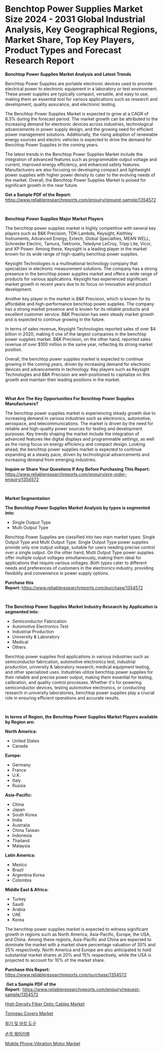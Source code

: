 <p><h1>Benchtop Power Supplies Market Size 2024 - 2031 Global Industrial Analysis, Key Geographical Regions, Market Share, Top Key Players, Product Types and Forecast Research Report</h1></p><p><strong>Benchtop Power Supplies Market Analysis and Latest Trends</strong></p>
<p><p>Benchtop Power Supplies are portable electronic devices used to provide electrical power to electronic equipment in a laboratory or test environment. These power supplies are typically compact, versatile, and easy to use, making them an essential tool for various applications such as research and development, quality assurance, and electronic testing.</p><p>The Benchtop Power Supplies Market is expected to grow at a CAGR of 8.3% during the forecast period. The market growth can be attributed to the increasing demand for electronic devices across industries, technological advancements in power supply design, and the growing need for efficient power management solutions. Additionally, the rising adoption of renewable energy sources and electric vehicles is expected to drive the demand for Benchtop Power Supplies in the coming years.</p><p>The latest trends in the Benchtop Power Supplies Market include the integration of advanced features such as programmable output voltage and current, improved energy efficiency, and enhanced safety features. Manufacturers are also focusing on developing compact and lightweight power supplies with higher power density to cater to the evolving needs of the market. Overall, the Benchtop Power Supplies Market is poised for significant growth in the near future.</p></p>
<p><strong>Get a Sample PDF of the Report:&nbsp;</strong> <a href="https://www.reliableresearchreports.com/enquiry/request-sample/1354572">https://www.reliableresearchreports.com/enquiry/request-sample/1354572</a></p>
<p>&nbsp;</p>
<p><strong>Benchtop Power Supplies Major Market Players</strong></p>
<p><p>The benchtop power supplies market is highly competitive with several key players such as B&K Precision, TDK-Lambda, Keysight, Keithley Instruments, Advanced Energy, Extech, Global Specialties, MEAN WELL, Schneider Electric, Tamura, Tektronix, Teledyne LeCroy, Tripp Lite, Vicor, and XP Power. Among these, Keysight is a leading player in the market known for its wide range of high-quality benchtop power supplies.</p><p>Keysight Technologies is a multinational technology company that specializes in electronic measurement solutions. The company has a strong presence in the benchtop power supplies market and offers a wide range of products for various applications. Keysight has experienced significant market growth in recent years due to its focus on innovation and product development.</p><p>Another key player in the market is B&K Precision, which is known for its affordable and high-performance benchtop power supplies. The company has a strong market presence and is known for its reliable products and excellent customer service. B&K Precision has seen steady market growth and is expected to continue growing in the future.</p><p>In terms of sales revenue, Keysight Technologies reported sales of over $4 billion in 2020, making it one of the largest companies in the benchtop power supplies market. B&K Precision, on the other hand, reported sales revenue of over $100 million in the same year, reflecting its strong market position.</p><p>Overall, the benchtop power supplies market is expected to continue growing in the coming years, driven by increasing demand for electronic devices and advancements in technology. Key players such as Keysight Technologies and B&K Precision are well-positioned to capitalize on this growth and maintain their leading positions in the market.</p></p>
<p>&nbsp;</p>
<p><strong>What Are The Key Opportunities For Benchtop Power Supplies Manufacturers?</strong></p>
<p><p>The benchtop power supplies market is experiencing steady growth due to increasing demand in various industries such as electronics, automotive, aerospace, and telecommunications. The market is driven by the need for reliable and high-quality power sources for testing and development purposes. Key trends shaping the market include the integration of advanced features like digital displays and programmable settings, as well as the rising focus on energy efficiency and compact design. Looking ahead, the benchtop power supplies market is expected to continue expanding at a steady pace, driven by technological advancements and increasing demand from emerging industries.</p></p>
<p><strong>Inquire or Share Your Questions If Any Before Purchasing This Report:</strong> <a href="https://www.reliableresearchreports.com/enquiry/pre-order-enquiry/1354572">https://www.reliableresearchreports.com/enquiry/pre-order-enquiry/1354572</a></p>
<p>&nbsp;</p>
<p><strong>Market Segmentation</strong></p>
<p><strong>The Benchtop Power Supplies Market Analysis by types is segmented into:</strong></p>
<p><ul><li>Single Output Type</li><li>Multi Output Type</li></ul></p>
<p><p>Benchtop Power Supplies are classified into two main market types: Single Output Type and Multi Output Type. Single Output Type power supplies provide only one output voltage, suitable for users needing precise control over a single output. On the other hand, Multi Output Type power supplies offer multiple output voltages simultaneously, making them ideal for applications that require various voltages. Both types cater to different needs and preferences of customers in the electronics industry, providing flexibility and convenience in power supply options.</p></p>
<p><strong>Purchase this Report:&nbsp;</strong><a href="https://www.reliableresearchreports.com/purchase/1354572">https://www.reliableresearchreports.com/purchase/1354572</a></p>
<p>&nbsp;</p>
<p><strong>The Benchtop Power Supplies Market Industry Research by Application is segmented into:</strong></p>
<p><ul><li>Semiconductor Fabrication</li><li>Automotive Electronics Test</li><li>Industrial Production</li><li>University & Laboratory</li><li>Medical</li><li>Others</li></ul></p>
<p><p>Benchtop power supplies find applications in various industries such as semiconductor fabrication, automotive electronics test, industrial production, university & laboratory research, medical equipment testing, and other specialized uses. Industries utilize benchtop power supplies for their reliable and precise power output, making them essential for testing, calibration, and quality control processes. Whether it's for powering semiconductor devices, testing automotive electronics, or conducting research in university laboratories, benchtop power supplies play a crucial role in ensuring efficient operations and accurate results.</p></p>
<p>&nbsp;</p>
<p><strong>In terms of Region, the Benchtop Power Supplies Market Players available by Region are:</strong></p>
<p>
    <p> <strong> North America: </strong>
        <ul>
            <li>United States</li>
            <li>Canada</li>
        </ul>
        </p> 
    <p> <strong> Europe: </strong>
        <ul>
            <li>Germany</li>
            <li>France</li>
            <li>U.K.</li>
            <li>Italy</li>
            <li>Russia</li>
        </ul>
        </p> 
    <p> <strong> Asia-Pacific: </strong>
        <ul>
            <li>China</li>
            <li>Japan</li>
            <li>South Korea</li>
            <li>India</li>
            <li>Australia</li>
            <li>China Taiwan</li>
            <li>Indonesia</li>
            <li>Thailand</li>
            <li>Malaysia</li>
        </ul>
        </p> 
    <p> <strong> Latin America: </strong>
        <ul>
            <li>Mexico</li>
            <li>Brazil</li>
            <li>Argentina Korea</li>
            <li>Colombia</li>
        </ul>
        </p> 
    <p> <strong> Middle East & Africa: </strong>
        <ul>
            <li>Turkey</li>
            <li>Saudi</li>
            <li>Arabia</li>
            <li>UAE</li>
            <li>Korea</li>
        </ul>
    </p>
    </p>
<p><p>The benchtop power supplies market is expected to witness significant growth in regions such as North America, Asia-Pacific, Europe, the USA, and China. Among these regions, Asia-Pacific and China are expected to dominate the market with a market share percentage valuation of 30% and 25% respectively. North America and Europe are also anticipated to hold substantial market shares at 20% and 15% respectively, while the USA is projected to account for 10% of the market share.</p></p>
<p><strong>Purchase this Report: </strong><a href="https://www.reliableresearchreports.com/purchase/1354572">https://www.reliableresearchreports.com/purchase/1354572</a></p>
<p>&nbsp;<strong>Get a Sample PDF of the Report:&nbsp;&nbsp;</strong><a href="https://www.reliableresearchreports.com/enquiry/request-sample/1354572">https://www.reliableresearchreports.com/enquiry/request-sample/1354572</a></p>
<p><strong></strong></p>
<p><p><a href="https://medium.com/@akshatreportprime/high-density-fiber-optic-cables-market-share-evolution-and-market-growth-trends-2024-2031-bc8cd639ebbd">High Density Fiber Optic Cables Market</a></p><p><a href="https://issuu.com/reportprime-2/docs/tonneau-covers-market-size-2030.pptx">Tonneau Covers Market</a></p><p><a href="https://github.com/vsr06p4p49/Market-Research-Report-List-1/blob/main/344994110880.md">필기 및 마킹 도구</a></p><p><a href="https://github.com/oajzkywllm460/Market-Research-Report-List-1/blob/main/659917410879.md">손목 웨어러블</a></p><p><a href="https://github.com/Sinjinluong3e0awx2m195k76/Market-Research-Report-List-1/blob/main/mobile-phone-vibration-motor-market.md">Mobile Phone Vibration Motor Market</a></p></p>